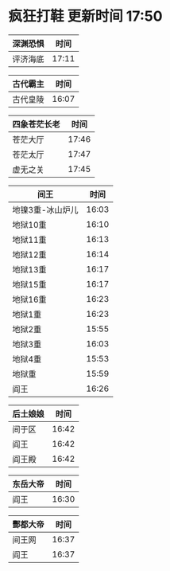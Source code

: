 # 疯狂打鞋 更新时间 17:50

| 深渊恐惧   | 时间    |
|--------|-------|
| 评济海底 | 17:11 |

| 古代霸主   | 时间    |
|--------|-------|
| 古代皇陵 | 16:07 |

| 四象苍茫长老   | 时间    |
|--------|-------|
| 苍茫大厅 | 17:46 |
| 苍茫太厅 | 17:47 |
| 虚无之关 | 17:45 |

| 间王   | 时间    |
|--------|-------|
| 地镍3重-冰山炉儿 | 16:03 |
| 地狱10重 | 16:10 |
| 地狱11重 | 16:13 |
| 地狱12重 | 16:14 |
| 地狱13重 | 16:17 |
| 地狱15重 | 16:17 |
| 地狱16重 | 16:23 |
| 地狱1重 | 16:23 |
| 地狱2重 | 15:55 |
| 地狱3重 | 16:03 |
| 地狱4重 | 15:53 |
| 地狱重 | 15:59 |
| 阎王 | 16:26 |

| 后土娘娘   | 时间    |
|--------|-------|
| 间于区 | 16:42 |
| 阎王 | 16:42 |
| 阎王殿 | 16:42 |

| 东岳大帝   | 时间    |
|--------|-------|
| 阎王 | 16:30 |

| 酆都大帝   | 时间    |
|--------|-------|
| 间王网 | 16:37 |
| 阎王 | 16:37 |